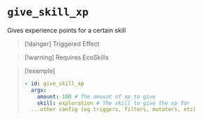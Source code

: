 # `give_skill_xp`

Gives experience points for a certain skill

> [!danger] Triggered Effect

> [!warning] Requires EcoSkills

> [!example]
> ```yaml
> - id: give_skill_xp
>   args:
>     amount: 100 # The amount of xp to give
>     skill: exploration # The skill to give the xp for
>   ...other config (eg triggers, filters, mutators, etc)
> ```
